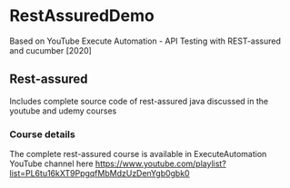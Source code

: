 # RestAssuredDemo
Based on YouTube Execute Automation - API Testing with REST-assured and cucumber [2020]

## Rest-assured
Includes complete source code of rest-assured java discussed in the youtube and udemy courses

### Course details
The complete rest-assured course is available in ExecuteAutomation YouTube channel here https://www.youtube.com/playlist?list=PL6tu16kXT9PpgqfMbMdzUzDenYgb0gbk0
